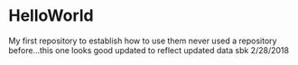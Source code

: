 # HelloWorld
My first repository to establish how to use them
never used a repository before...this one looks good
updated to reflect updated data  sbk 2/28/2018
